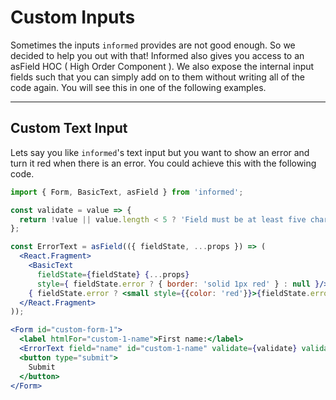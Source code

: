 # Custom Inputs

Sometimes the inputs `informed` provides are not good enough. So we decided to
help you out with that! Informed also gives you access to an asField HOC
( High Order Component ). We also expose the internal input fields such that you
can simply add on to them without writing all of the code again. You will see this
in one of the following examples.

---

## Custom Text Input

Lets say you like `informed`'s text input but you want to show an error and turn
it red when there is an error. You could achieve this with the following code.

```jsx
import { Form, BasicText, asField } from 'informed';

const validate = value => {
  return !value || value.length < 5 ? 'Field must be at least five characters' : null;
};

const ErrorText = asField(({ fieldState, ...props }) => (
  <React.Fragment>
    <BasicText
      fieldState={fieldState} {...props}
      style={ fieldState.error ? { border: 'solid 1px red' } : null }/>
    { fieldState.error ? <small style={{color: 'red'}}>{fieldState.error}</small> : null }
  </React.Fragment>
));

<Form id="custom-form-1">
  <label htmlFor="custom-1-name">First name:</label>
  <ErrorText field="name" id="custom-1-name" validate={validate} validateOnChange />
  <button type="submit">
    Submit
  </button>
</Form>
```

<!-- STORY -->
